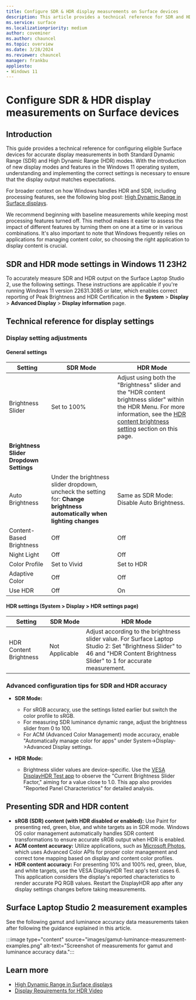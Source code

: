 ```yaml
---
title: Configure SDR & HDR display measurements on Surface devices
description: This article provides a technical reference for SDR and HDR settings on Surface devices.
ms.service: surface
ms.localizationpriority: medium
author: coveminer
ms.author: chauncel
ms.topic: overview
ms.date: 3/28/2024
ms.reviewer: chauncel
manager: frankbu
appliesto:
- Windows 11
---
```


# Configure SDR & HDR display measurements on Surface devices

## Introduction

This guide provides a technical reference for configuring eligible Surface devices for accurate display measurements in both Standard Dynamic Range (SDR) and High Dynamic Range (HDR) modes. With the introduction of new display modes and features in the Windows 11 operating system, understanding and implementing the correct settings is necessary to ensure that the display output matches expectations.

For broader context on how Windows handles HDR and SDR, including processing features, see the following blog post: [High Dynamic Range in Surface displays](https://techcommunity.microsoft.com/t5/surface-it-pro-blog/high-dynamic-range-in-surface-displays/ba-p/4100353).  

We recommend beginning with baseline measurements while keeping most processing features turned off. This method makes it easier to assess the impact of different features by turning them on one at a time or in various combinations. It's also important to note that Windows frequently relies on applications for managing content color, so choosing the right application to display content is crucial.

## SDR and HDR mode settings in Windows 11 23H2

To accurately measure SDR and HDR output on the Surface Laptop Studio 2, use the following settings. These instructions are applicable if you're running Windows 11 version 22631.3085 or later, which enables correct reporting of Peak Brightness and HDR Certification in the **System** > **Display** > **Advanced Display** > **Display information** page.

## Technical reference for display settings

### Display setting adjustments

#### General settings

| Setting                              | SDR Mode                                                                      | HDR Mode                                                                                                       |
|--------------------------------------|-------------------------------------------------------------------------------|---------------------------------------------------------------------------------------------------------------|
| Brightness Slider                    | Set to 100%                                                                   | Adjust using both the "Brightness" slider and the "HDR content brightness slider" within the HDR Menu. For more information, see the [HDR content brightness setting](#hdr-settings-system--display--hdr-settings-page) section on this page. |
| **Brightness Slider Dropdown Settings** | | |
| Auto Brightness                      | Under the brightness slider dropdown, uncheck the setting for: **Change brightness automatically when lighting changes**             | Same as SDR Mode: Disable Auto Brightness.                                                                                    |
| Content-Based Brightness             | Off                                                                           | Off                                                                                                           |
| Night Light                          | Off                                                                           | Off                                                                                                           |
| Color Profile                        | Set to Vivid                                                                  | Set to HDR                                                                                                    |
| Adaptive Color                       | Off                                                                           | Off                                                                                                           |
| Use HDR                              | Off                                                                           | On                                                                                                            |

#### HDR settings (System > Display > HDR settings page)

| Setting               | SDR Mode | HDR Mode                                                                                                                                                                     |
|-----------------------|----------|------------------------------------------------------------------------------------------------------------------------------------------------------------------------------|
| HDR Content Brightness | Not Applicable | Adjust according to the brightness slider value. For Surface Laptop Studio 2: Set "Brightness Slider" to 46 and "HDR Content Brightness Slider" to 1 for accurate measurement. |

### Advanced configuration tips for SDR and HDR accuracy

- **SDR Mode:**
  - For sRGB accuracy, use the settings listed earlier but switch the color profile to sRGB.
  - For measuring SDR luminance dynamic range, adjust the brightness slider from 0 to 100.
  - For ACM (Advanced Color Management) mode accuracy, enable "Automatically manage color for apps" under System->Display->Advanced Display settings.

- **HDR Mode:**
  - Brightness slider values are device-specific. Use the [VESA DisplayHDR Test app](https://www.microsoft.com/store/productid/9NN1GPN70NF3?ocid=pdpshare) to observe the "Current Brightness Slider Factor," aiming for a value close to 1.0. This app also provides "Reported Panel Characteristics" for detailed analysis.

## Presenting SDR and HDR content

- **sRGB (SDR) content (with HDR disabled or enabled):** Use Paint for presenting red, green, blue, and white targets as in SDR mode. Windows OS color management automatically handles SDR content transformations to ensure accurate sRGB output when HDR is enabled.
- **ACM content accuracy:** Utilize applications, such as [Microsoft Photos](https://www.microsoft.com/store/productId/9WZDNCRFJBH4?ocid=pdpshare), which uses Advanced Color APIs for proper color management and correct tone mapping based on display and content color profiles.
- **HDR content accuracy:** For presenting 10% and 100% red, green, blue, and white targets, use the VESA DisplayHDR Test app's test cases 6. This application considers the display's reported characteristics to render accurate PQ RGB values. Restart the DisplayHDR app after any display settings changes before taking measurements.

## Surface Laptop Studio 2 measurement examples

See the following gamut and luminance accuracy data measurements taken after following the guidance explained in this article.

:::image type="content" source="images/gamut-luminance-measurement-examples.png" alt-text="Screenshot of measurements for gamut and luminance accuracy data.":::

## Learn more

- [High Dynamic Range in Surface displays](https://techcommunity.microsoft.com/t5/surface-it-pro-blog/high-dynamic-range-in-surface-displays/ba-p/4100353)
- [Display Requirements for HDR Video](https://support.microsoft.com/windows/display-requirements-for-hdr-video-in-windows-192f362e-1245-e14d-3d3f-4b3fc606b80f)
